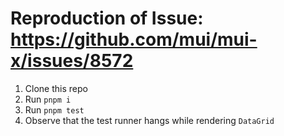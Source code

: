 # Reproduction of Issue: https://github.com/mui/mui-x/issues/8572

1. Clone this repo
1. Run `pnpm i`
1. Run `pnpm test`
1. Observe that the test runner hangs while rendering `DataGrid`
